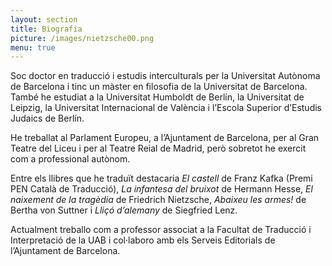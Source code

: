 ```yaml
---
layout: section
title: Biografia
picture: /images/nietzsche00.png
menu: true
---
```


Soc doctor en traducció i estudis interculturals per la Universitat Autònoma de Barcelona i tinc un màster en filosofia de la Universitat de Barcelona. També he estudiat a la Universitat Humboldt de Berlín, la Universitat de Leipzig, la Universitat Internacional de València i l’Escola Superior d’Estudis Judaics de Berlín.

He treballat al Parlament Europeu, a l’Ajuntament de Barcelona, per al Gran Teatre del Liceu i per al Teatre Reial de Madrid, però sobretot he exercit com a professional autònom.

Entre els llibres que he traduït destacaria _El castell_ de Franz Kafka (Premi PEN Català de Traducció), _La infantesa del bruixot_ de Hermann Hesse, _El naixement de la tragèdia_ de Friedrich Nietzsche, _Abaixeu les armes!_ de Bertha von Suttner i _Lliçó d’alemany_ de Siegfried Lenz.

Actualment treballo com a professor associat a la Facultat de Traducció i Interpretació de la UAB i col·laboro amb els Serveis Editorials de l’Ajuntament de Barcelona.